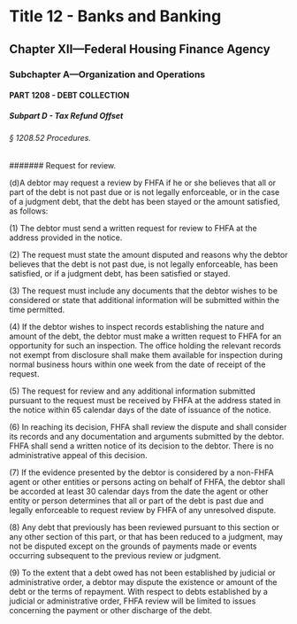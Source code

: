 
# Title 12 - Banks and Banking
## Chapter XII—Federal Housing Finance Agency
### Subchapter A—Organization and Operations
#### PART 1208 - DEBT COLLECTION
##### Subpart D - Tax Refund Offset
###### § 1208.52 Procedures.
####### Request for review.

(d)A debtor may request a review by FHFA if he or she believes that all or part of the debt is not past due or is not legally enforceable, or in the case of a judgment debt, that the debt has been stayed or the amount satisfied, as follows:

(1) The debtor must send a written request for review to FHFA at the address provided in the notice.

(2) The request must state the amount disputed and reasons why the debtor believes that the debt is not past due, is not legally enforceable, has been satisfied, or if a judgment debt, has been satisfied or stayed.

(3) The request must include any documents that the debtor wishes to be considered or state that additional information will be submitted within the time permitted.

(4) If the debtor wishes to inspect records establishing the nature and amount of the debt, the debtor must make a written request to FHFA for an opportunity for such an inspection. The office holding the relevant records not exempt from disclosure shall make them available for inspection during normal business hours within one week from the date of receipt of the request.

(5) The request for review and any additional information submitted pursuant to the request must be received by FHFA at the address stated in the notice within 65 calendar days of the date of issuance of the notice.

(6) In reaching its decision, FHFA shall review the dispute and shall consider its records and any documentation and arguments submitted by the debtor. FHFA shall send a written notice of its decision to the debtor. There is no administrative appeal of this decision.

(7) If the evidence presented by the debtor is considered by a non-FHFA agent or other entities or persons acting on behalf of FHFA, the debtor shall be accorded at least 30 calendar days from the date the agent or other entity or person determines that all or part of the debt is past due and legally enforceable to request review by FHFA of any unresolved dispute.

(8) Any debt that previously has been reviewed pursuant to this section or any other section of this part, or that has been reduced to a judgment, may not be disputed except on the grounds of payments made or events occurring subsequent to the previous review or judgment.

(9) To the extent that a debt owed has not been established by judicial or administrative order, a debtor may dispute the existence or amount of the debt or the terms of repayment. With respect to debts established by a judicial or administrative order, FHFA review will be limited to issues concerning the payment or other discharge of the debt.
